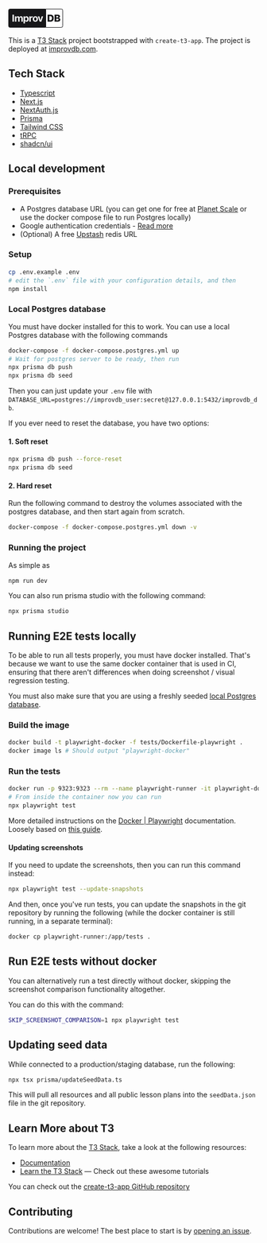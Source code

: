 ![ImprovDB](logo.png)

This is a [T3 Stack](https://create.t3.gg/) project bootstrapped with `create-t3-app`. The project is deployed at [improvdb.com](https://improvdb.com/).

## Tech Stack

- [Typescript](https://www.typescriptlang.org/docs/)
- [Next.js](https://nextjs.org)
- [NextAuth.js](https://next-auth.js.org)
- [Prisma](https://prisma.io)
- [Tailwind CSS](https://tailwindcss.com)
- [tRPC](https://trpc.io)
- [shadcn/ui](https://ui.shadcn.com/)

## Local development

### Prerequisites

- A Postgres database URL (you can get one for free at [Planet Scale](https://planetscale.com/) or use the docker compose file to run Postgres locally)
- Google authentication credentials - [Read more](https://next-auth.js.org/providers/google)
- (Optional) A free [Upstash](https://upstash.com/) redis URL

### Setup

```bash
cp .env.example .env
# edit the `.env` file with your configuration details, and then
npm install
```

### Local Postgres database

You must have docker installed for this to work. You can use a local Postgres database with the following commands

```bash
docker-compose -f docker-compose.postgres.yml up
# Wait for postgres server to be ready, then run
npx prisma db push
npx prisma db seed
```

Then you can just update your `.env` file with `DATABASE_URL=postgres://improvdb_user:secret@127.0.0.1:5432/improvdb_db`.

If you ever need to reset the database, you have two options:

#### 1. Soft reset

```bash
npx prisma db push --force-reset
npx prisma db seed
```

#### 2. Hard reset

Run the following command to destroy the volumes associated with the postgres database, and then start again from scratch.

```bash
docker-compose -f docker-compose.postgres.yml down -v
```

### Running the project

As simple as

```bash
npm run dev
```

You can also run prisma studio with the following command:

```bash
npx prisma studio
```

## Running E2E tests locally

To be able to run all tests properly, you must have docker installed. That's because we want to use the same docker container that is used in CI, ensuring that there aren't differences when doing screenshot / visual regression testing.

You must also make sure that you are using a freshly seeded [local Postgres database](#local-postgres-database).

### Build the image

```bash
docker build -t playwright-docker -f tests/Dockerfile-playwright .
docker image ls # Should output "playwright-docker"
```

### Run the tests

```bash
docker run -p 9323:9323 --rm --name playwright-runner -it playwright-docker:latest /bin/bash
# From inside the container now you can run
npx playwright test
```

More detailed instructions on the [Docker | Playwright](https://playwright.dev/docs/docker) documentation. Loosely based on [this guide](https://www.digitalocean.com/community/tutorials/how-to-run-end-to-end-tests-using-playwright-and-docker#step-3-mdash-executing-the-tests).

#### Updating screenshots

If you need to update the screenshots, then you can run this command instead:

```bash
npx playwright test --update-snapshots
```

And then, once you've run tests, you can update the snapshots in the git repository by running the following (while the docker container is still running, in a separate terminal):

```bash
docker cp playwright-runner:/app/tests .
```

## Run E2E tests without docker

You can alternatively run a test directly without docker, skipping the screenshot comparison functionality altogether.

You can do this with the command:

```bash
SKIP_SCREENSHOT_COMPARISON=1 npx playwright test
```

## Updating seed data

While connected to a production/staging database, run the following:

```bash
npx tsx prisma/updateSeedData.ts
```

This will pull all resources and all public lesson plans into the `seedData.json` file in the git repository.

## Learn More about T3

To learn more about the [T3 Stack](https://create.t3.gg/), take a look at the following resources:

- [Documentation](https://create.t3.gg/)
- [Learn the T3 Stack](https://create.t3.gg/en/faq#what-learning-resources-are-currently-available) — Check out these awesome tutorials

You can check out the [create-t3-app GitHub repository](https://github.com/t3-oss/create-t3-app)

## Contributing

Contributions are welcome! The best place to start is by [opening an issue](https://github.com/aberonni/improvdb/issues).
